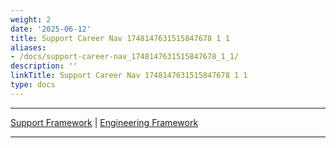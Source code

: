 ```yaml
---
weight: 2
date: '2025-06-12'
title: Support Career Nav 1748147631515847678 1 1
aliases:
- /docs/support-career-nav_1748147631515847678_1_1/
description: ''
linkTitle: Support Career Nav 1748147631515847678 1 1
type: docs
---
```


---

[Support Framework](/handbook/engineering/careers/matrix/support/)    |
[Engineering Framework](/handbook/engineering/careers/matrix/)

---
